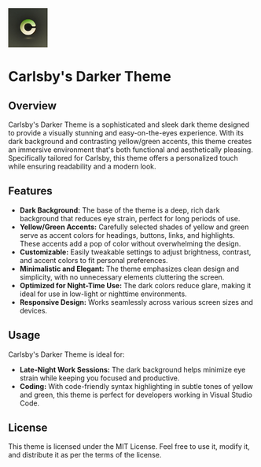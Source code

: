 <img src="images/carlsby.png" alt="Logo" width="80" height="80"> 

# Carlsby's Darker Theme

## Overview

Carlsby's Darker Theme is a sophisticated and sleek dark theme designed to provide a visually stunning and easy-on-the-eyes experience. With its dark background and contrasting yellow/green accents, this theme creates an immersive environment that's both functional and aesthetically pleasing. Specifically tailored for Carlsby, this theme offers a personalized touch while ensuring readability and a modern look.

## Features

- **Dark Background:** The base of the theme is a deep, rich dark background that reduces eye strain, perfect for long periods of use.
- **Yellow/Green Accents:** Carefully selected shades of yellow and green serve as accent colors for headings, buttons, links, and highlights. These accents add a pop of color without overwhelming the design.
- **Customizable:** Easily tweakable settings to adjust brightness, contrast, and accent colors to fit personal preferences.
- **Minimalistic and Elegant:** The theme emphasizes clean design and simplicity, with no unnecessary elements cluttering the screen.
- **Optimized for Night-Time Use:** The dark colors reduce glare, making it ideal for use in low-light or nighttime environments.
- **Responsive Design:** Works seamlessly across various screen sizes and devices.

## Usage

Carlsby's Darker Theme is ideal for:

- **Late-Night Work Sessions:** The dark background helps minimize eye strain while keeping you focused and productive.
- **Coding:** With code-friendly syntax highlighting in subtle tones of yellow and green, this theme is perfect for developers working in Visual Studio Code.

## License

This theme is licensed under the MIT License. Feel free to use it, modify it, and distribute it as per the terms of the license.